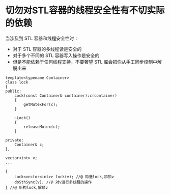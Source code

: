 # 切勿对STL容器的线程安全性有不切实际的依赖

当涉及到 STL 容器和线程安全性时：

- 对于 STL 容器的多线程读是安全的
- 对于多个不同的 STL 容器写入操作是安全的
- 但是不能依赖于任何线程支持，不要奢望 STL 库会把你从手工同步控制中解脱出来

```
template<typename Container>
class lock
{
public:
	Lock(const Container& container):c(container)
	{
		getMutexFor(c);
	}

	~Lock()
	{
		releaseMutex(c);
	}

private:
	Container& c;
},

vector<int> v;
...

{
	Lock<vector<int>> lock(v); //@ 构造lock,加锁v
	doSthSync(v); //@ 对v进行多线程的操作
} //@ 析构lock,解锁v

```

